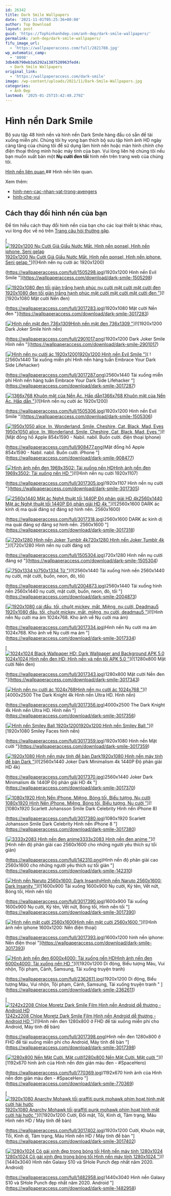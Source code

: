 ```yaml
---
id: 26342
title: Dark Smile Wallpapers
date: '2021-11-01T05:25:36+00:00'
author: Top Download
layout: post
guid: 'https://Tophinhanhdep.com/anh-dep/dark-smile-wallpapers/'
permalink: /anh-dep/dark-smile-wallpapers/
fifu_image_url:
  - 'https://wallpaperaccess.com/full/2821788.jpg'
wp_automatic_camp:
  - '8098'
3db4d6790eb3a5292a1387520963fed4:
  - Dark Smile Wallpapers
original_link:
  - 'https://wallpaperaccess.com/dark-smile'
image: /wp-content/uploads/2021/11/Dark-Smile-Wallpapers.jpg
categories:
  - Ảnh Đẹp
lastmod: '2025-01-25T15:42:48.279Z'
---
```

# Hình nền Dark Smile

Bộ sưu tập 48 hình nền và hình nền Dark Smile hàng đầu có sẵn để tải xuống miễn phí. Chúng tôi hy vọng bạn thích bộ sưu tập hình ảnh HD ngày càng tăng của chúng tôi để sử dụng làm hình nền hoặc màn hình chính cho điện thoại thông minh hoặc máy tính của bạn. Vui lòng liên hệ chúng tôi nếu bạn muốn xuất bản một **Nụ cười đen tối** hình nền trên trang web của chúng tôi.

[Hình nền liên quan ](#related) ## Hình nền liên quan.

   
 Xem thêm:

   
- [hinh-nen-cac-nhan-vat-trong-avengers](https://tophinhanhdep.com/anh-anime/hinh-nen-cac-nhan-vat-trong-avengers/)
- [hinh-che-vui](https://tophinhanhdep.com/anh-che/hinh-che-vui/)

## Cách thay đổi hình nền của bạn

Để tìm hiểu cách thay đổi hình nền của bạn cho các loại thiết bị khác nhau, vui lòng đọc về nó trên [Trang câu hỏi thường gặp](https://tophinhanhdep.com/faq/).

  
[[![1920x1200 Nụ Cười Giả Giấu Nước Mắt.  Hình nền ponsel, Hình nền iphone, Seni gelap](https://wallpaperaccess.com/full/2821788.jpg)1920x1200 Nụ Cười Giả Giấu Nước Mắt. Hình nền ponsel, Hình nền iphone, Seni gelap "](https://wallpaperaccess.com/download/dark-smile-2821788)](![Hình nền nụ cười ác 1920x1200)

(https://wallpaperaccess.com/full/1505298.jpg)1920x1200 Hình nền Evil Smile "](https://wallpaperaccess.com/download/dark-smile-1505298)

[[![1920x1080 đen tối giản trắng hạnh phúc nụ cười mặt cười mặt cười đen](https://wallpaperaccess.com/full/2282422.jpg)1920x1080 đen tối giản trắng hạnh phúc mặt cười mặt cười mặt cười đen "](https://wallpaperaccess.com/download/dark-smile-2282422)](![1920x1080 Mặt cười Nền đen)

(https://wallpaperaccess.com/full/3017283.jpg)1920x1080 Mặt cười Nền đen "](https://wallpaperaccess.com/download/dark-smile-3017283)

[[![Hình nền mặt đen 736x1309](https://wallpaperaccess.com/full/3017284.jpg)Hình nền mặt đen 736x1309 "](https://wallpaperaccess.com/download/dark-smile-3017284)](![1920x1200 Dark Joker Smile hình nền)

(https://wallpaperaccess.com/full/2901017.png)1920x1200 Dark Joker Smile Hình nền "](https://wallpaperaccess.com/download/dark-smile-2901017)

[[![Hình nền nụ cười ác 1920x1200](https://wallpaperaccess.com/full/1462296.jpg)1920x1200 Hình nền Evil Smile "](https://wallpaperaccess.com/download/dark-smile-1462296)]( ![2560x1440 Tải xuống miễn phí Hình nền hàng tuần Embrace Your Dark Side Lifehacker)

(https://wallpaperaccess.com/full/3017287.png)2560x1440 Tải xuống miễn phí Hình nền hàng tuần Embrace Your Dark Side Lifehacker "](https://wallpaperaccess.com/download/dark-smile-3017287)

[[![1366x768 Khuôn mặt của Nền Ác.  Hấp dẫn](https://wallpaperaccess.com/full/3017300.jpg)1366x768 Khuôn mặt của Nền Ác. Hấp dẫn "](https://wallpaperaccess.com/download/dark-smile-3017300)](![Hình nền nụ cười ác 1920x1200)

(https://wallpaperaccess.com/full/1505306.jpg)1920x1200 Hình nền Evil Smile "](https://wallpaperaccess.com/download/dark-smile-1505306)

[[![1950x1050 alice, In, Wonderland, Smile, Cheshire, Cat, Black, Mad, Eyes](https://wallpaperaccess.com/full/3017301.jpg)1950x1050 alice, In, Wonderland, Smile, Cheshire, Cat, Black, Mad, Eyes "](https://wallpaperaccess.com/download/dark-smile-3017301)](![Mặt đồng hồ Apple 854x1590 - Nabil.  nabil.  Buồn cười.  điện thoại Iphone)

(https://wallpaperaccess.com/full/908477.png)Mặt đồng hồ Apple 854x1590 - Nabil. nabil. Buồn cười. iPhone "](https://wallpaperaccess.com/download/dark-smile-908477)

[[![Hình ảnh nền đen 1969x3502: Tải xuống nền HD](https://wallpaperaccess.com/full/2086156.jpg)Hình ảnh nền đen 1969x3502: Tải xuống nền HD "](https://wallpaperaccess.com/download/dark-smile-2086156)](![Hình nền nụ cười 1920x1107)

(https://wallpaperaccess.com/full/3017305.jpg)1920x1107 Hình nền nụ cười "](https://wallpaperaccess.com/download/dark-smile-3017305)

[[![2560x1440 Mặt ác Nghệ thuật tối 1440P Độ phân giải HD 4k](https://wallpaperaccess.com/full/3017316.jpg)2560x1440 Mặt ác Nghệ thuật tối 1440P Độ phân giải HD 4k "](https://wallpaperaccess.com/download/dark-smile-3017316)](![2560x1600 DARK ác kinh dị ma quái đáng sợ đáng sợ hình nền.  2560x1600)

(https://wallpaperaccess.com/full/3017318.jpg)2560x1600 DARK ác kinh dị ma quái đáng sợ đáng sợ hình nền. 2560x1600 "](https://wallpaperaccess.com/download/dark-smile-3017318)

[[![720x1280 Hình nền Joker Tumblr 4k](https://wallpaperaccess.com/full/2821802.jpg)720x1280 Hình nền Joker Tumblr 4k "](https://wallpaperaccess.com/download/dark-smile-2821802)](![720x1280 Hình nền nụ cười đáng sợ)

(https://wallpaperaccess.com/full/1505304.jpg)720x1280 Hình nền nụ cười đáng sợ "](https://wallpaperaccess.com/download/dark-smile-1505304)

[[![750x1334 từ](https://wallpaperaccess.com/full/2542226.jpg)750x1334 Từ "](https://wallpaperaccess.com/download/dark-smile-2542226)](![2560x1440 Tải xuống hình nền 2560x1440 nụ cười, mặt cười, buồn, neon, đỏ, tối)

(https://wallpaperaccess.com/full/2004873.jpg)2560x1440 Tải xuống hình nền 2560x1440 nụ cười, mặt cười, buồn, neon, đỏ, tối "](https://wallpaperaccess.com/download/dark-smile-2004873)

[[![1920x1080 cái đầu, tối, chuột mickey, mắt, Miệng, nụ cười, Deadmau5](https://wallpaperaccess.com/full/3017326.jpg)1920x1080 đầu, tối, chuột mickey, mắt, miệng, nụ cười, deadmau5 "](https://wallpaperaccess.com/download/dark-smile-3017326)](![Hình nền Nụ cười ma ám 1024x768.  Kho ảnh về Nụ cười ma ám)

(https://wallpaperaccess.com/full/3017334.jpg)Hình nền Nụ cười ma ám 1024x768. Kho ảnh về Nụ cười ma ám "](https://wallpaperaccess.com/download/dark-smile-3017334)

[[![1024x1024 Black Wallpaper HD: Dark Wallpaper and Background APK 5.0](https://wallpaperaccess.com/full/3017341.jpg)1024x1024 Hình nền đen HD: Hình nền và nền tối APK 5.0 "](https://wallpaperaccess.com/download/dark-smile-3017341)](![1280x800 Mặt cười Nền đen)

(https://wallpaperaccess.com/full/3017343.jpg)1280x800 Mặt cười Nền đen "](https://wallpaperaccess.com/download/dark-smile-3017343)

[[![Hình nền nụ cười ác 1024x768](https://wallpaperaccess.com/full/3017344.jpg)Hình nền nụ cười ác 1024x768 "](https://wallpaperaccess.com/download/dark-smile-3017344)](![4000x2500 The Dark Knight 4k Hình nền Ultra HD.  Hình nền)

(https://wallpaperaccess.com/full/3017356.jpg)4000x2500 The Dark Knight 4k Hình nền Ultra HD. Hình nền "](https://wallpaperaccess.com/download/dark-smile-3017356)

[[![Hình nền Smiley Ball 1920x1200](https://wallpaperaccess.com/full/3017358.jpg)1920x1200 Hình nền Smiley Ball "](https://wallpaperaccess.com/download/dark-smile-3017358)](![1920x1080 Smiley Faces hình nền)

(https://wallpaperaccess.com/full/3017359.jpg)1920x1080 Hình nền Mặt cười "](https://wallpaperaccess.com/download/dark-smile-3017359)

[[![1920x1080 Hình nền máy tính để bàn Dark](https://wallpaperaccess.com/full/3017360.jpg)1920x1080 Hình nền máy tính để bàn Dark "](https://wallpaperaccess.com/download/dark-smile-3017360)](![2560x1440 Joker Dark Minimalism 4k 1440P Độ phân giải HD 4k)

(https://wallpaperaccess.com/full/3017370.jpg)2560x1440 Joker Dark Minimalism 4k 1440P Độ phân giải HD 4k "](https://wallpaperaccess.com/download/dark-smile-3017370)

[[![1080x1920 Hình Nền iPhone.  Miệng, Bóng tối, Biểu tượng, Nụ cười](https://wallpaperaccess.com/full/3017376.jpg)1080x1920 Hình Nền iPhone. Miệng, Bóng tối, Biểu tượng, Nụ cười "](https://wallpaperaccess.com/download/dark-smile-3017376)](![1080x1920 Scarlett Johansson Smile Dark Celebrity Hình nền iPhone 8)

(https://wallpaperaccess.com/full/3017380.jpg)1080x1920 Scarlett Johansson Smile Dark Celebrity Hình nền iPhone 8 "](https://wallpaperaccess.com/download/dark-smile-3017380)

[[![3333x2083 Hình nền đen anime](https://wallpaperaccess.com/full/3017386.jpg)3333x2083 Hình nền đen anime "](https://wallpaperaccess.com/download/dark-smile-3017386)](![Hình nền độ phân giải cao 2560x1600 cho những người yêu thích sự tối giản)

(https://wallpaperaccess.com/full/142310.png)Hình nền độ phân giải cao 2560x1600 cho những người yêu thích sự tối giản "](https://wallpaperaccess.com/download/dark-smile-142310)

[[![Hình nền Naruto 2560x1600: Dark Insanity](https://wallpaperaccess.com/full/962194.jpg)Hình nền Naruto 2560x1600: Dark Insanity "](https://wallpaperaccess.com/download/dark-smile-962194)](![1600x900 Tải xuống 1600x900 Nụ cười, Ký tên, Vết nứt, Bóng tối, Hình nền tối)

(https://wallpaperaccess.com/full/3017390.jpg)1600x900 Tải xuống 1600x900 Nụ cười, Ký tên, Vết nứt, Bóng tối, Hình nền tối "](https://wallpaperaccess.com/download/dark-smile-3017390)

[[![Hình nền mặt cười 2560x1600](https://wallpaperaccess.com/full/2493092.jpg)Hình nền mặt cười 2560x1600 "](https://wallpaperaccess.com/download/dark-smile-2493092)](![Hình ảnh nền iphone 1600x1200: Nền điện thoại)

(https://wallpaperaccess.com/full/3017393.jpg)1600x1200 hình nền iphone: Nền điện thoại "](https://wallpaperaccess.com/download/dark-smile-3017393)

[[![Hình ảnh nền đen 6000x4000: Tải xuống nền HD](https://wallpaperaccess.com/full/3017395.jpg)Hình ảnh nền đen 6000x4000: Tải xuống nền HD "](https://wallpaperaccess.com/download/dark-smile-3017395)](![1920x1200 Di động, Biểu tượng Máu, Vui nhộn, Tội phạm, Cảnh, Samsung, Tải xuống truyện tranh)

(https://wallpaperaccess.com/full/2362611.jpg)1920x1200 Di động, Biểu tượng Máu, Vui nhộn, Tội phạm, Cảnh, Samsung, Tải xuống truyện tranh " ](https://wallpaperaccess.com/download/dark-smile-2362611)

[[![1242x2208 Chloe Moretz Dark Smile Film Hình nền Android dễ thương - Android HD](https://wallpaperaccess.com/full/3017397.jpg)1242x2208 Chloe Moretz Dark Smile Film Hình nền Android dễ thương - Android HD "](https://wallpaperaccess.com/download/dark-smile-3017397)](![Hình nền đen 1280x800 ở FHD để tải xuống miễn phí cho Android, Máy tính để bàn)

(https://wallpaperaccess.com/full/3017398.png)Hình nền đen 1280x800 ở FHD để tải xuống miễn phí cho Android, Máy tính để bàn "](https://wallpaperaccess.com/download/dark-smile-3017398)

[[![1280x800 Nền Mặt Cười.  Mặt cười](https://wallpaperaccess.com/full/3017399.jpg)1280x800 Nền Mặt Cười. Mặt cười "](https://wallpaperaccess.com/download/dark-smile-3017399)](![1192x670 hình ảnh của Hình nền đơn giản màu đen - #SpaceHero)

(https://wallpaperaccess.com/full/770369.jpg)1192x670 hình ảnh của Hình nền đơn giản màu đen - #SpaceHero "](https://wallpaperaccess.com/download/dark-smile-770369)

[[![1920x1080 Anarchy Mohawk tối graffiti punk mohawk phim hoạt hình mặt cười hài hước](https://wallpaperaccess.com/full/3017400.jpg)1920x1080 Anarchy Mohawk tối graffiti punk mohawk phim hoạt hình mặt cười hài hước "](https://wallpaperaccess.com/download/dark-smile-3017400)](![1920x1200 Cười, Đối mặt, Tối, Kinh dị, Tâm trạng, Máu Hình nền HD / Máy tính để bàn)

(https://wallpaperaccess.com/full/3017402.jpg)1920x1200 Cười, Khuôn mặt, Tối, Kinh dị, Tâm trạng, Máu Hình nền HD / Máy tính để bàn "](https://wallpaperaccess.com/download/dark-smile-3017402)

[[![1280x1024 Cô gái xinh đẹp trong bóng tối Hình nền máy tính 1280x1024](https://wallpaperaccess.com/full/3017403.jpg)1280x1024 Cô gái xinh đẹp trong bóng tối Hình nền máy tính 1280x1024 "](https://wallpaperaccess.com/download/dark-smile-3017403)](![1440x3040 Hình nền Galaxy S10 và SHole Punch đẹp nhất năm 2020. Android)

(https://wallpaperaccess.com/full/1482958.jpg)1440x3040 Hình nền Galaxy S10 và SHole Punch đẹp nhất năm 2020. Android "](https://wallpaperaccess.com/download/dark-smile-1482958)
